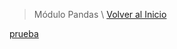 > Módulo Pandas \ [Volver al Inicio](../index.md)

[prueba](../html/prueba.html)

<script src="https://gist.github.com/cristiandarioortegayubro/2c52981f3ff805dfc9801fea69eb1715.js"></script>
